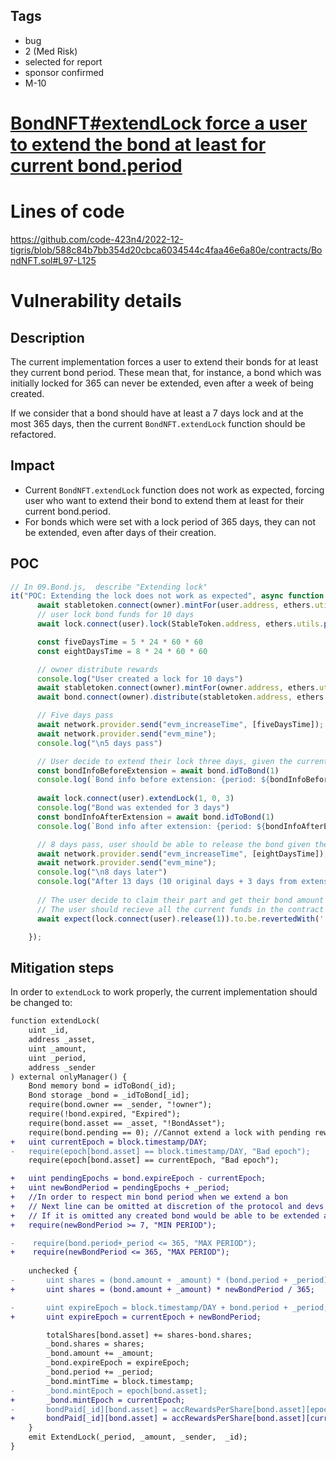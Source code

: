 ## Tags

- bug
- 2 (Med Risk)
- selected for report
- sponsor confirmed
- M-10

# [BondNFT#extendLock force a user to extend the bond at least for current bond.period](https://github.com/code-423n4/2022-12-tigris-findings/issues/359) 

# Lines of code

https://github.com/code-423n4/2022-12-tigris/blob/588c84b7bb354d20cbca6034544c4faa46e6a80e/contracts/BondNFT.sol#L97-L125


# Vulnerability details

## Description
The current implementation forces a user to extend their bonds for at least they current bond period. These mean that, for instance, a bond which was initially locked for 365 can never be extended, even after a week of being created.

If we consider that a bond should have at least a 7 days lock and at the most 365 days, then the current ```BondNFT.extendLock``` function should be refactored.

## Impact
* Current ```BondNFT.extendLock``` function does not work as expected, forcing user who want to extend their bond to extend them at least for their current bond.period.
* For bonds which were set with a lock period of 365 days, they can not be extended, even after days of their creation.

## POC
```typescript
// In 09.Bond.js,  describe "Extending lock"
it("POC: Extending the lock does not work as expected", async function () {
      await stabletoken.connect(owner).mintFor(user.address, ethers.utils.parseEther("100"));
      // user lock bond funds for 10 days
      await lock.connect(user).lock(StableToken.address, ethers.utils.parseEther("100"), 10);

      const fiveDaysTime = 5 * 24 * 60 * 60
      const eightDaysTime = 8 * 24 * 60 * 60

      // owner distribute rewards
      console.log("User created a lock for 10 days")
      await stabletoken.connect(owner).mintFor(owner.address, ethers.utils.parseEther("10"));
      await bond.connect(owner).distribute(stabletoken.address, ethers.utils.parseEther("10"));

      // Five days pass
      await network.provider.send("evm_increaseTime", [fiveDaysTime]); // Skip 10 days
      await network.provider.send("evm_mine");
      console.log("\n5 days pass")

      // User decide to extend their lock three days, given the current implementation the user is forced to extended 13 days
      const bondInfoBeforeExtension = await bond.idToBond(1)
      console.log(`Bond info before extension: {period: ${bondInfoBeforeExtension.period}, expireEpoch: ${bondInfoBeforeExtension.expireEpoch}}`)
      
      await lock.connect(user).extendLock(1, 0, 3)
      console.log("Bond was extended for 3 days")
      const bondInfoAfterExtension = await bond.idToBond(1)
      console.log(`Bond info after extension: {period: ${bondInfoAfterExtension.period}, expireEpoch: ${bondInfoAfterExtension.expireEpoch}}`)

      // 8 days pass, user should be able to release the bond given the extension of 3 days (8 days should be enough)
      await network.provider.send("evm_increaseTime", [eightDaysTime]);
      await network.provider.send("evm_mine");
      console.log("\n8 days later")
      console.log("After 13 days (10 original days + 3 days from extension) the user can not release the bond")
      
      // The user decide to claim their part and get their bond amount
      // The user should recieve all the current funds in the contract
      await expect(lock.connect(user).release(1)).to.be.revertedWith('!expire')

    });
```

## Mitigation steps
In order to ```extendLock``` to work properly, the current implementation  should be changed to:
```diff
function extendLock(
    uint _id,
    address _asset,
    uint _amount,
    uint _period,
    address _sender
) external onlyManager() {
    Bond memory bond = idToBond(_id);
    Bond storage _bond = _idToBond[_id];
    require(bond.owner == _sender, "!owner");
    require(!bond.expired, "Expired");
    require(bond.asset == _asset, "!BondAsset");
    require(bond.pending == 0); //Cannot extend a lock with pending rewards
+   uint currentEpoch = block.timestamp/DAY;
-   require(epoch[bond.asset] == block.timestamp/DAY, "Bad epoch");
    require(epoch[bond.asset] == currentEpoch, "Bad epoch");

+   uint pendingEpochs = bond.expireEpoch - currentEpoch;
+   uint newBondPeriod = pendingEpochs + _period;
+   //In order to respect min bond period when we extend a bon
+   // Next line can be omitted at discretion of the protocol and devs
+   // If it is omitted any created bond would be able to be extended always (except from those with period = 365)
+   require(newBondPeriod >= 7, "MIN PERIOD");

-    require(bond.period+_period <= 365, "MAX PERIOD");
+    require(newBondPeriod <= 365, "MAX PERIOD");
    
    unchecked {
-       uint shares = (bond.amount + _amount) * (bond.period + _period) / 365;
+       uint shares = (bond.amount + _amount) * newBondPeriod / 365;

-       uint expireEpoch = block.timestamp/DAY + bond.period + _period;
+       uint expireEpoch = currentEpoch + newBondPeriod;

        totalShares[bond.asset] += shares-bond.shares;
        _bond.shares = shares;
        _bond.amount += _amount;
        _bond.expireEpoch = expireEpoch;
        _bond.period += _period;
        _bond.mintTime = block.timestamp; 
-       _bond.mintEpoch = epoch[bond.asset];
+       _bond.mintEpoch = currentEpoch;
-       bondPaid[_id][bond.asset] = accRewardsPerShare[bond.asset][epoch[bond.asset]] * _bond.shares / 1e18;
+       bondPaid[_id][bond.asset] = accRewardsPerShare[bond.asset][currentEpoch] * _bond.shares / 1e18;
    }
    emit ExtendLock(_period, _amount, _sender,  _id);
}
```